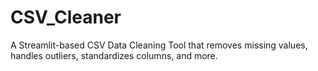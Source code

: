 # CSV_Cleaner
A Streamlit-based CSV Data Cleaning Tool that removes missing values, handles outliers, standardizes columns, and more.
